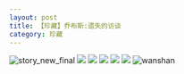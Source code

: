 ```yaml
---
layout: post
title: 【珍藏】乔布斯:遗失的访谈
category: 珍藏
---
```

![story_new_final](http://rab41f8zg.hd-bkt.clouddn.com/img/story_new_final_0322.png)
![](http://ran7ztk3m.hd-bkt.clouddn.com/img/lost-interview-220508-4.png)
![](http://ran7ztk3m.hd-bkt.clouddn.com/img/lost-interview-220508-5.png)
![](http://ran7ztk3m.hd-bkt.clouddn.com/img/lost-interview-220508-1.png)
![](http://ran7ztk3m.hd-bkt.clouddn.com/img/lost-interview-220508-2.png)
![](http://ran7ztk3m.hd-bkt.clouddn.com/img/lost-interview-220508-3.png)
![wanshan](http://rab41f8zg.hd-bkt.clouddn.com/img/wanshan.png)
  




